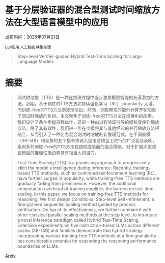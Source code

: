 # 基于分层验证器的混合型测试时间缩放方法在大型语言模型中的应用

发布时间：2025年07月21日

`LLM应用` `人工智能` `模型推理`

> Step-level Verifier-guided Hybrid Test-Time Scaling for Large Language Models

# 摘要

> 测试时缩放（TTS）是一种在推理过程中逐步激发模型智能的充满潜力的方法。近期，基于训练的TTS方法如持续强化学习（RL） popularity 大增，而训练-free的TTS方法则逐渐淡出。然而，训练带来的额外计算开销加重了测试时缩放的负担。本文聚焦于训练-free的TTS方法在推理中的应用。我们设计了条件步级自我优化，这是一种由过程验证引导的细粒度序列缩放方法。除了其有效性，我们进一步在步级将其与其他经典的并行缩放方法相结合，从而引入了一种名为混合测试时缩放的新推理范式。在不同规模（3B-14B）和家族的五个指令微调大型语言模型上进行的广泛实验表明，采用多种训练-free的TTS方法在细粒度层面的混合策略，对于扩展大型语言模型的推理性能边界具有相当大的潜力。

> Test-Time Scaling (TTS) is a promising approach to progressively elicit the model's intelligence during inference. Recently, training-based TTS methods, such as continued reinforcement learning (RL), have further surged in popularity, while training-free TTS methods are gradually fading from prominence. However, the additional computation overhead of training amplifies the burden on test-time scaling. In this paper, we focus on training-free TTS methods for reasoning. We first design Conditional Step-level Self-refinement, a fine-grained sequential scaling method guided by process verification. On top of its effectiveness, we further combine it with other classical parallel scaling methods at the step level, to introduce a novel inference paradigm called Hybrid Test-Time Scaling. Extensive experiments on five instruction-tuned LLMs across different scales (3B-14B) and families demonstrate that hybrid strategy incorporating various training-free TTS methods at a fine granularity has considerable potential for expanding the reasoning performance boundaries of LLMs.

[Arxiv](https://arxiv.org/abs/2507.15512)
